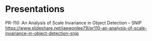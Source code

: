 # Presentations

PR-110: An Analysis of Scale Invariance in Object Detection – SNIP
https://www.slideshare.net/jaewonlee79/pr110-an-analysis-of-scale-invariance-in-object-detection-snip
